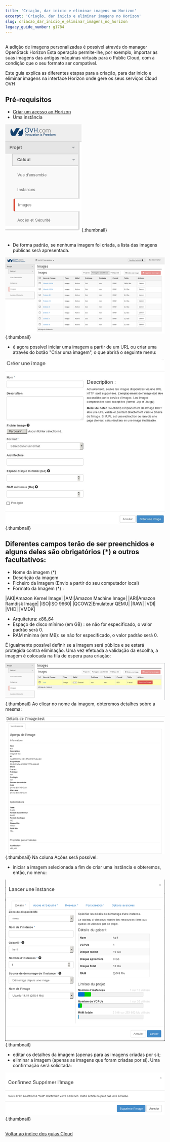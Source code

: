 ```yaml
---
title: 'Criação, dar inicio e eliminar imagens no Horizon'
excerpt: 'Criação, dar inicio e eliminar imagens no Horizon'
slug: criacao_dar_inicio_e_eliminar_imagens_no_horizon
legacy_guide_number: g1784
---
```



## 
A adição de imagens personalizadas é possível através do manager OpenStack Horizon
Esta operação permite-lhe, por exemplo, importar as suas imagens das antigas máquinas virtuais para o Public Cloud, com a condição que o seu formato ser compatível.

Este guia explica as diferentes etapas para a criação, para dar inicio e eliminar imagens na interface Horizon onde gere os seus serviços Cloud OVH


## Pré-requisitos

- [Criar um acesso ao Horizon]({legacy}1773)
- Uma instância



![](images/img_2661.jpg){.thumbnail}


## 

- De forma padrão, se nenhuma imagem foi criada, a lista das imagens públicas será apresentada.



![](images/img_2662.jpg){.thumbnail}

- é agora possível iniciar uma imagem a partir de um URL ou criar uma através do botão "Criar uma imagem", o que abrirá o seguinte menu:



![](images/img_2720.jpg){.thumbnail}

## Diferentes campos terão de ser preenchidos e alguns deles são obrigatórios (*) e outros facultativos:

- Nome da imagem (*)
- Descrição da imagem
- Ficheiro da Imagem (Envio a partir do seu computador local)
- Formato da Imagem (*) :

|AKI|Amazon Kernel Image|
|AMI|Amazon Machine Image|
|ARI|Amazon Ramdisk Image|
|ISO|ISO 9660|
|QCOW2|Emulateur QEMU|
|RAW|
|VDI|
|VHD|
|VMDK|



- Arquitetura: x86_64
- Espaço de disco mínimo (em GB) : se não for especificado, o valor padrão será 0.
- RAM mínima (em MB): se não for especificado, o valor padrão será 0.


É igualmente possível definir se a imagem será pública e se estará protegida contra eliminação.
Uma vez efetuada a validação da escolha, a imagem é colocada na fila de espera para criação:

![](images/img_2664.jpg){.thumbnail}
Ao clicar no nome da imagem, obteremos detalhes sobre a mesma:

![](images/img_2665.jpg){.thumbnail}
Na coluna Ações será possível:

- iniciar a imagem selecionada a fim de criar uma instância e obteremos, então, no menu:



![](images/img_2666.jpg){.thumbnail}

- editar os detalhes da imagem (apenas para as imagens criadas por si);
- eliminar a imagem (apenas as imagens que foram criadas por si). Uma confirmação será solicitada:



![](images/img_2667.jpg){.thumbnail}


## 
[Voltar ao índice dos guias Cloud]({legacy}1785)

